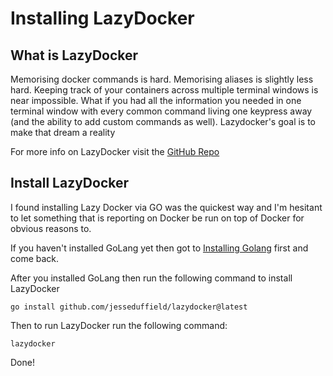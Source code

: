 # Installing LazyDocker

## What is LazyDocker

Memorising docker commands is hard. Memorising aliases is slightly less hard. Keeping track of your containers across multiple terminal windows is near impossible. What if you had all the information you needed in one terminal window with every common command living one keypress away (and the ability to add custom commands as well). Lazydocker's goal is to make that dream a reality

For more info on LazyDocker visit the [GitHub Repo](https://github.com/jesseduffield/lazydocke)

## Install LazyDocker

I found installing Lazy Docker via GO was the quickest way and I'm hesitant to let something that is reporting on Docker be run on top of Docker for obvious reasons to.

If you haven't installed GoLang yet then got to [Installing Golang](goLang.md) first and come back.

After you installed GoLang then run the following command to install LazyDocker

```shell
go install github.com/jesseduffield/lazydocker@latest
```

Then to run LazyDocker run the following command:

```shell
lazydocker
```

Done!
